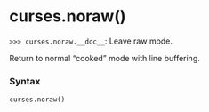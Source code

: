 # curses.noraw()

`>>> curses.noraw.__doc__`: Leave raw mode.

Return to normal “cooked” mode with line buffering.

### Syntax

```python
curses.noraw()
```